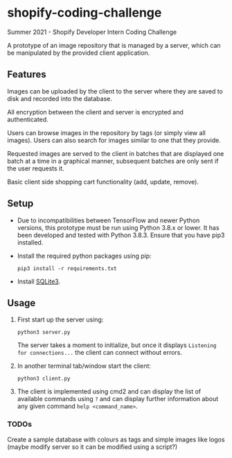 # shopify-coding-challenge
Summer 2021 - Shopify Developer Intern Coding Challenge

A prototype of an image repository that is managed by a server, which can be manipulated by the provided client application.

## Features

Images can be uploaded by the client to the server where they are saved to disk and recorded into 
the database. 

All encryption between the client and server is encrypted and authenticated. 

Users can browse images in the repository by tags (or simply view all images). Users can also search for images similar to one that they provide. 

Requested images are served to the client in batches that are displayed one batch at a time in a 
graphical manner, subsequent batches are only sent if the user requests it. 

Basic client side shopping cart functionality (add, update, remove). 

## Setup

* Due to incompatibilities between TensorFlow and newer Python versions, this prototype must be run using Python 3.8.x or lower. It has been developed and tested with Python 3.8.3. Ensure that you have pip3 installed.

* Install the required python packages using pip:

	```pip3 install -r requirements.txt```

* Install [SQLite3](https://www.sqlite.org/download.html).

## Usage

1. First start up the server using:

	```python3 server.py```

	The server takes a moment to initialize, but once it displays ```Listening for connections...``` the client can connect without errors. 

2. In another terminal tab/window start the client: 

	```python3 client.py```

3. The client is implemented using cmd2 and can display the list of available commands using ```?``` and can display further information about any given command ```help <command_name>```.

### TODOs

Create a sample database with colours as tags and simple images like logos (maybe modify server so it can be modified using a script?)
